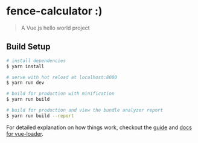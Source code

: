 # fence-calculator :)

> A Vue.js hello world project

## Build Setup

``` bash
# install dependencies
$ yarn install

# serve with hot reload at localhost:8080
$ yarn run dev

# build for production with minification
$ yarn run build

# build for production and view the bundle analyzer report
$ yarn run build --report
```

For detailed explanation on how things work, checkout the [guide](http://vuejs-templates.github.io/webpack/) and [docs for vue-loader](http://vuejs.github.io/vue-loader).
